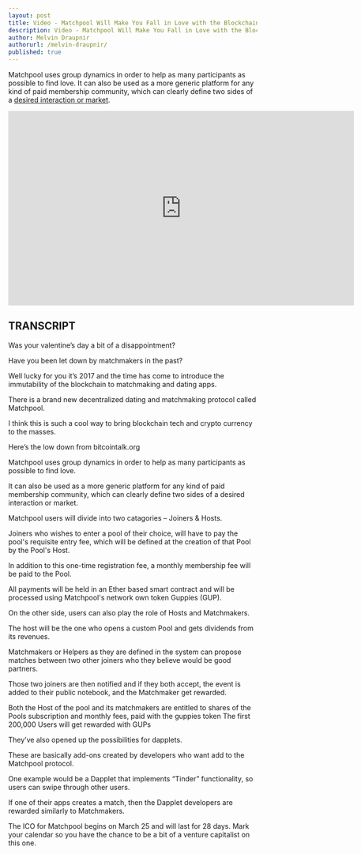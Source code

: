 ```yaml
---
layout: post
title: Video - Matchpool Will Make You Fall in Love with the Blockchain
description: Video - Matchpool Will Make You Fall in Love with the Blockchain
author: Melvin Draupnir
authorurl: /melvin-draupnir/ 
published: true
---
```


<p>Matchpool uses group dynamics in order to help as many participants as possible to find love. It can also be used as a more generic platform for any kind of paid membership community, which can clearly define two sides of a <a href="video-free-market-for-transparency/">desired interaction or market</a>.</p>

<center><iframe width="700" height="394" src="https://www.youtube.com/embed/i8sNhKefzeI" frameborder="0" allowfullscreen></iframe></center>

<h2>TRANSCRIPT</h2>

Was your valentine’s day a bit of a disappointment? 

Have you been let down by matchmakers in the past? 

Well lucky for you it’s 2017 and the time has come to introduce the immutability of the blockchain to matchmaking and dating apps.

There is a brand new decentralized dating and matchmaking protocol called Matchpool.

I think this is such a cool way to bring blockchain tech and crypto currency to the masses. 

Here’s the low down from bitcointalk.org

Matchpool uses group dynamics in order to help as many participants as possible to find love. 

It can also be used as a more generic platform for any kind of paid membership community, which can clearly define two sides of a desired interaction or market.

Matchpool users will divide into two catagories – Joiners & Hosts.

Joiners who wishes to enter a pool of their choice, will have to pay the pool's requisite entry fee, which will be defined at the creation of that Pool by the Pool's Host. 

In addition to this one-time registration fee, a monthly membership fee will be paid to the Pool. 

All payments will be held in an Ether based smart contract and will be processed using Matchpool's network own token Guppies (GUP). 

On the other side, users can also play the role of Hosts and Matchmakers. 

The host will be the one who opens a custom Pool and gets dividends from its revenues.

Matchmakers or Helpers as they are defined in the system can propose matches between two other joiners who they believe would be good partners. 

Those two joiners are then notified and if they both accept, the event is added to their public notebook, and the Matchmaker get rewarded. 

Both the Host of the pool and its matchmakers are entitled to shares of the Pools subscription and monthly fees, paid with the guppies token The first 200,000 Users will get rewarded with GUPs

They’ve also opened up the possibilities for dapplets.

These are basically add-ons created by developers who want add to the Matchpool protocol. 

One example would be a Dapplet that implements “Tinder” functionality, so users can swipe through other users.

If one of their apps creates a match, then the Dapplet developers are rewarded similarly to Matchmakers.

The ICO for Matchpool begins on March 25 and will last for 28 days. Mark your calendar so you have the chance to be a bit of a venture capitalist on this one.
